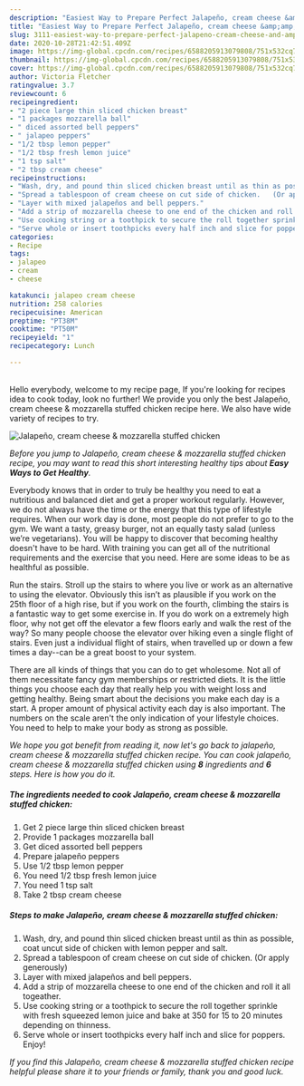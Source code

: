 ```yaml
---
description: "Easiest Way to Prepare Perfect Jalapeño, cream cheese &amp;amp; mozzarella stuffed chicken"
title: "Easiest Way to Prepare Perfect Jalapeño, cream cheese &amp;amp; mozzarella stuffed chicken"
slug: 3111-easiest-way-to-prepare-perfect-jalapeno-cream-cheese-and-amp-mozzarella-stuffed-chicken
date: 2020-10-28T21:42:51.409Z
image: https://img-global.cpcdn.com/recipes/6588205913079808/751x532cq70/jalapeno-cream-cheese-mozzarella-stuffed-chicken-recipe-main-photo.jpg
thumbnail: https://img-global.cpcdn.com/recipes/6588205913079808/751x532cq70/jalapeno-cream-cheese-mozzarella-stuffed-chicken-recipe-main-photo.jpg
cover: https://img-global.cpcdn.com/recipes/6588205913079808/751x532cq70/jalapeno-cream-cheese-mozzarella-stuffed-chicken-recipe-main-photo.jpg
author: Victoria Fletcher
ratingvalue: 3.7
reviewcount: 6
recipeingredient:
- "2 piece large thin sliced chicken breast"
- "1 packages mozzarella ball"
- " diced assorted bell peppers"
- " jalapeo peppers"
- "1/2 tbsp lemon pepper"
- "1/2 tbsp fresh lemon juice"
- "1 tsp salt"
- "2 tbsp cream cheese"
recipeinstructions:
- "Wash, dry, and pound thin sliced chicken breast until as thin as possible, coat uncut side of chicken with lemon pepper and salt."
- "Spread a tablespoon of cream cheese on cut side of chicken.   (Or apply generously)"
- "Layer with mixed jalapeños and bell peppers."
- "Add a strip of mozzarella cheese to one end of the chicken and roll it all togeather."
- "Use cooking string or a toothpick to secure the roll together sprinkle with fresh squeezed lemon juice and bake at 350 for 15 to 20 minutes depending on thinness."
- "Serve whole or insert toothpicks every half inch and slice for poppers. Enjoy!"
categories:
- Recipe
tags:
- jalapeo
- cream
- cheese

katakunci: jalapeo cream cheese 
nutrition: 258 calories
recipecuisine: American
preptime: "PT38M"
cooktime: "PT50M"
recipeyield: "1"
recipecategory: Lunch

---
```

<br>
Hello everybody, welcome to my recipe page, If you're looking for recipes idea to cook today, look no further! We provide you only the best Jalapeño, cream cheese &amp; mozzarella stuffed chicken recipe here. We also have wide variety of recipes to try.
<br>


![Jalapeño, cream cheese &amp; mozzarella stuffed chicken](https://img-global.cpcdn.com/recipes/6588205913079808/751x532cq70/jalapeno-cream-cheese-mozzarella-stuffed-chicken-recipe-main-photo.jpg)

<i>Before you jump to Jalapeño, cream cheese &amp; mozzarella stuffed chicken recipe, you may want to read this short interesting healthy tips about <strong>Easy Ways to Get Healthy</strong>.</i>

Everybody knows that in order to truly be healthy you need to eat a nutritious and balanced diet and get a proper workout regularly. However, we do not always have the time or the energy that this type of lifestyle requires. When our work day is done, most people do not prefer to go to the gym. We want a tasty, greasy burger, not an equally tasty salad (unless we’re vegetarians). You will be happy to discover that becoming healthy doesn't have to be hard. With training you can get all of the nutritional requirements and the exercise that you need. Here are some ideas to be as healthful as possible.

Run the stairs. Stroll up the stairs to where you live or work as an alternative to using the elevator. Obviously this isn’t as plausible if you work on the 25th floor of a high rise, but if you work on the fourth, climbing the stairs is a fantastic way to get some exercise in. If you do work on a extremely high floor, why not get off the elevator a few floors early and walk the rest of the way? So many people choose the elevator over hiking even a single flight of stairs. Even just a individual flight of stairs, when travelled up or down a few times a day--can be a great boost to your system. 

There are all kinds of things that you can do to get wholesome. Not all of them necessitate fancy gym memberships or restricted diets. It is the little things you choose each day that really help you with weight loss and getting healthy. Being smart about the decisions you make each day is a start. A proper amount of physical activity each day is also important. The numbers on the scale aren't the only indication of your lifestyle choices. You need to help to make your body as strong as possible. 


<i>We hope you got benefit from reading it, now let's go back to jalapeño, cream cheese &amp; mozzarella stuffed chicken recipe. You can cook jalapeño, cream cheese &amp; mozzarella stuffed chicken using <strong>8</strong> ingredients and <strong>6</strong> steps. Here is how you do it.
</i>

##### The ingredients needed to cook Jalapeño, cream cheese &amp; mozzarella stuffed chicken:

1. Get 2 piece large thin sliced chicken breast
1. Provide 1 packages mozzarella ball
1. Get  diced assorted bell peppers
1. Prepare  jalapeño peppers
1. Use 1/2 tbsp lemon pepper
1. You need 1/2 tbsp fresh lemon juice
1. You need 1 tsp salt
1. Take 2 tbsp cream cheese


##### Steps to make Jalapeño, cream cheese &amp; mozzarella stuffed chicken:

1. Wash, dry, and pound thin sliced chicken breast until as thin as possible, coat uncut side of chicken with lemon pepper and salt.
1. Spread a tablespoon of cream cheese on cut side of chicken.   (Or apply generously)
1. Layer with mixed jalapeños and bell peppers.
1. Add a strip of mozzarella cheese to one end of the chicken and roll it all togeather.
1. Use cooking string or a toothpick to secure the roll together sprinkle with fresh squeezed lemon juice and bake at 350 for 15 to 20 minutes depending on thinness.
1. Serve whole or insert toothpicks every half inch and slice for poppers. Enjoy!


<i>If you find this Jalapeño, cream cheese &amp; mozzarella stuffed chicken recipe helpful please share it to your friends or family, thank you and good luck.</i>
